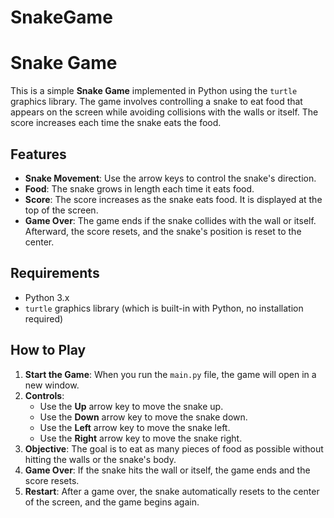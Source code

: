 # SnakeGame
# Snake Game

This is a simple **Snake Game** implemented in Python using the `turtle` graphics library. The game involves controlling a snake to eat food that appears on the screen while avoiding collisions with the walls or itself. The score increases each time the snake eats the food.

## Features
- **Snake Movement**: Use the arrow keys to control the snake's direction.
- **Food**: The snake grows in length each time it eats food.
- **Score**: The score increases as the snake eats food. It is displayed at the top of the screen.
- **Game Over**: The game ends if the snake collides with the wall or itself. Afterward, the score resets, and the snake's position is reset to the center.

## Requirements

- Python 3.x
- `turtle` graphics library (which is built-in with Python, no installation required)

## How to Play

1. **Start the Game**: When you run the `main.py` file, the game will open in a new window.
2. **Controls**:
    - Use the **Up** arrow key to move the snake up.
    - Use the **Down** arrow key to move the snake down.
    - Use the **Left** arrow key to move the snake left.
    - Use the **Right** arrow key to move the snake right.
3. **Objective**: The goal is to eat as many pieces of food as possible without hitting the walls or the snake's body.
4. **Game Over**: If the snake hits the wall or itself, the game ends and the score resets.
5. **Restart**: After a game over, the snake automatically resets to the center of the screen, and the game begins again.
